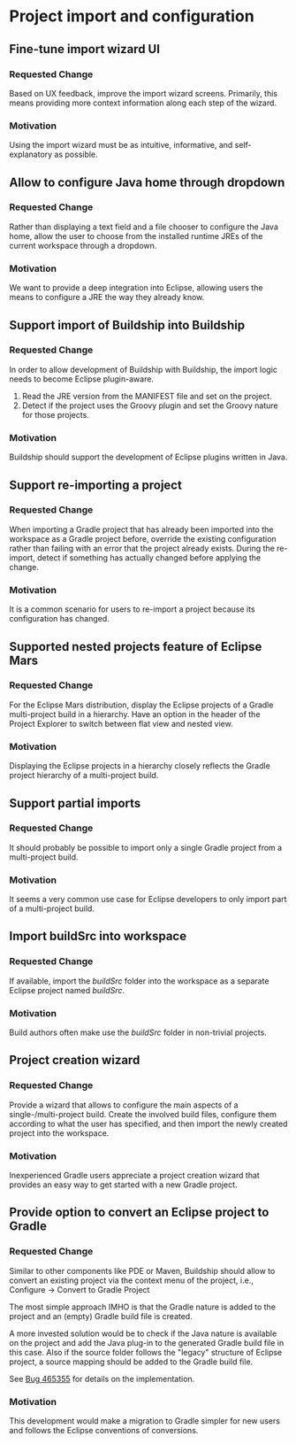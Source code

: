 # Project import and configuration

## Fine-tune import wizard UI

### Requested Change

Based on UX feedback, improve the import wizard screens. Primarily, this means providing more context information
along each step of the wizard.

### Motivation

Using the import wizard must be as intuitive, informative, and self-explanatory as possible.


## Allow to configure Java home through dropdown

### Requested Change

Rather than displaying a text field and a file chooser to configure the Java home, allow the user to choose from
the installed runtime JREs of the current workspace through a dropdown.

### Motivation

We want to provide a deep integration into Eclipse, allowing users the means to configure a JRE the way they already know.


## Support import of Buildship into Buildship

### Requested Change

In order to allow development of Buildship with Buildship, the import logic needs to become Eclipse plugin-aware.

1. Read the JRE version from the MANIFEST file and set on the project.
1. Detect if the project uses the Groovy plugin and set the Groovy nature for those projects.

### Motivation

Buildship should support the development of Eclipse plugins written in Java.


## Support re-importing a project

### Requested Change

When importing a Gradle project that has already been imported into the workspace as a Gradle project before, override
the existing configuration rather than failing with an error that the project already exists. During the re-import, detect
if something has actually changed before applying the change.

### Motivation

It is a common scenario for users to re-import a project because its configuration has changed.


## Supported nested projects feature of Eclipse Mars

### Requested Change

For the Eclipse Mars distribution, display the Eclipse projects of a Gradle multi-project build in a hierarchy. Have an option
in the header of the Project Explorer to switch between flat view and nested view.

### Motivation

Displaying the Eclipse projects in a hierarchy closely reflects the Gradle project hierarchy of a multi-project build.


## Support partial imports

### Requested Change

It should probably be possible to import only a single Gradle project from a multi-project build.

### Motivation

It seems a very common use case for Eclipse developers to only import part of a multi-project build.


## Import buildSrc into workspace

### Requested Change

If available, import the _buildSrc_ folder into the workspace as a separate Eclipse project named _buildSrc_.

### Motivation

Build authors often make use the _buildSrc_ folder in non-trivial projects.


## Project creation wizard

### Requested Change

Provide a wizard that allows to configure the main aspects of a single-/multi-project build. Create the involved build
files, configure them according to what the user has specified, and then import the newly created project into the workspace.

### Motivation

Inexperienced Gradle users appreciate a project creation wizard that provides an easy way to get started with a new Gradle project.

## Provide option to convert an Eclipse project to Gradle 

### Requested Change

Similar to other components like PDE or Maven, Buildship should allow to convert an existing project via the context menu of the project, i.e., Configure -> Convert to Gradle Project

The most simple approach IMHO is that the Gradle nature is added to the project and an (empty) Gradle build file is created. 

A more invested solution would be to check if the Java nature is available on the project and add the Java plug-in to the generated Gradle build file in this case. Also if the source folder follows the "legacy" structure of Eclipse project, a source mapping should be added to the Gradle build file.

See [Bug 465355](https://bugs.eclipse.org/bugs/show_bug.cgi?id=465355) for details on the implementation.

### Motivation

This development would make a migration to Gradle simpler for new users and follows the Eclipse conventions of conversions.
